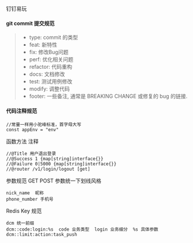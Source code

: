 钉钉易玩

#### git commit 提交规范

> + type: commit 的类型
> + feat: 新特性
> + fix: 修改Bug问题
> + perf: 优化相关问题
> + refactor: 代码重构
> + docs: 文档修改
> + test: 测试用例修改
> + modify: 调整代码
> + footer: 一些备注, 通常是 BREAKING CHANGE 或修复的 bug 的链接.

#### 代码注释规范
```
//常量一样用小驼峰标准，首字母大写
const appEnv = "env"
```
函数方法 注释
```
//@Title 用户退出登录
//@Success 1 {map[string]interface{}}
//@Failure 0|5000 {map[string]interface{}}
//@router /v1/login/logout [get]
```

参数规范
GET POST 参数统一下划线风格
```
nick_name  昵称
phone_number 手机号
```
Redis Key 规范 
```
dcm 统一前缀  
dcm::code:login:%s  code 业务类型  login 业务细分  %s 具体参数
dcm::limit:action:task_push
```

